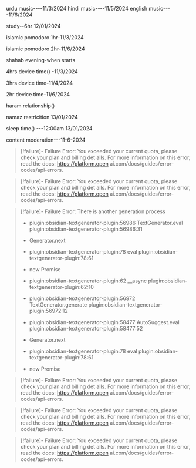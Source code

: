 urdu music----11/3/2024
hindi music----11/5/2024
english music----11/6/2024


study--6hr  12/01/2024



islamic pomodoro 1hr-11/3/2024

islamic pomodoro 2hr-11/6/2024


shahab evening-when starts




4hrs device time() -11/3/2024

3hrs device time-11/4/2024

2hr device time-11/6/2024


haram relationship()


namaz restricition   13/01/2024


sleep time()  ---12:00am 13/01/2024


content moderation---11-6-2024






> [!failure]- Failure 
>   Error: You exceeded your current quota, please check your plan and billing det  ails. For more information on this error, read the docs: https://platform.open  ai.com/docs/guides/error-codes/api-errors.
>  

> [!failure]- Failure 
>   Error: You exceeded your current quota, please check your plan and billing det  ails. For more information on this error, read the docs: https://platform.open  ai.com/docs/guides/error-codes/api-errors.
>  

> [!failure]- Failure 
>   Error: There is another generation process
>   
>   - plugin:obsidian-textgenerator-plugin:56986 TextGenerator.eval
>     plugin:obsidian-textgenerator-plugin:56986:31
>   
>   - Generator.next
>   
>   - plugin:obsidian-textgenerator-plugin:78 eval
>     plugin:obsidian-textgenerator-plugin:78:61
>   
>   - new Promise
>   
>   - plugin:obsidian-textgenerator-plugin:62 __async
>     plugin:obsidian-textgenerator-plugin:62:10
>   
>   - plugin:obsidian-textgenerator-plugin:56972 TextGenerator.generate
>     plugin:obsidian-textgenerator-plugin:56972:12
>   
>   - plugin:obsidian-textgenerator-plugin:58477 AutoSuggest.eval
>     plugin:obsidian-textgenerator-plugin:58477:52
>   
>   - Generator.next
>   
>   - plugin:obsidian-textgenerator-plugin:78 eval
>     plugin:obsidian-textgenerator-plugin:78:61
>   
>   - new Promise
>   
>  

> [!failure]- Failure 
>   Error: You exceeded your current quota, please check your plan and billing det  ails. For more information on this error, read the docs: https://platform.open  ai.com/docs/guides/error-codes/api-errors.
>  

> [!failure]- Failure 
>   Error: You exceeded your current quota, please check your plan and billing det  ails. For more information on this error, read the docs: https://platform.open  ai.com/docs/guides/error-codes/api-errors.
>  

> [!failure]- Failure 
>   Error: You exceeded your current quota, please check your plan and billing det  ails. For more information on this error, read the docs: https://platform.open  ai.com/docs/guides/error-codes/api-errors.
>  
